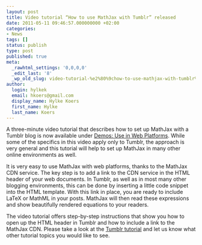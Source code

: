 ```yaml
---
layout: post
title: Video tutorial “How to use MathJax with Tumblr” released
date: 2011-05-11 09:46:57.000000000 +02:00
categories:
- News
tags: []
status: publish
type: post
published: true
meta:
  _rawhtml_settings: '0,0,0,0'
  _edit_last: '8'
  _wp_old_slug: video-tutorial-%e2%80%9chow-to-use-mathjax-with-tumblr%e2%80%9d-released
author:
  login: hylkek
  email: hkoers@gmail.com
  display_name: Hylke Koers
  first_name: Hylke
  last_name: Koers
---
```


A three-minute video tutorial that describes how to set up MathJax with a Tumblr blog is now available under [Demos: Use in Web Platforms](http://www.mathjax.org/demos/use-in-web-platforms/). While some of the specifics in this video apply only to Tumblr, the approach is very general and this tutorial will help to set up MathJax in many other online environments as well.

It is very easy to use MathJax with web platforms, thanks to the MathJax CDN service. The key step is to add a link to the CDN service in the HTML header of your web documents. In Tumblr, as well as in most many other blogging environments, this can be done by inserting a little code snippet into the HTML template. With this link in place, you are ready to include LaTeX or MathML in your posts. MathJax will then read these expressions and show beautifully rendered equations to your readers. 

The video tutorial offers step-by-step instructions that show you how to open up the HTML header in Tumblr and how to include a link to the MathJax CDN. Please take a look at the [Tumblr tutorial](http://www.mathjax.org/demos/use-in-web-platforms#Tumblr) and let us know what other tutorial topics you would like to see.